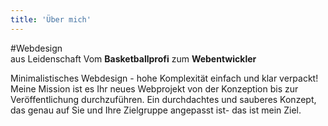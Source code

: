```yaml
---
title: 'Über mich'
---
```


#<span>Webdesign </span><br>aus Leidenschaft
<span class="subtitle">Vom **Basketballprofi** zum **Webentwickler**</span>
<div>Minimalistisches Webdesign - hohe Komplexität einfach und klar verpackt! Meine Mission ist es Ihr neues Webprojekt von der Konzeption bis zur Veröffen&shy;tlichung durchzu&shy;führen. Ein durchdachtes und sauberes Konzept, das genau auf Sie und Ihre Zielgruppe angepasst ist- das ist mein Ziel. </div>
